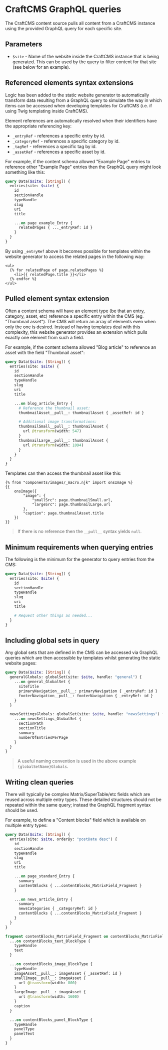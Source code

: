 # CraftCMS GraphQL queries

The CraftCMS content source pulls all content from a CraftCMS instance using the provided GraphQL query for each specific site.


## Parameters

- `$site` - Name of the website inside the CraftCMS instance that is being generated. This can be used by the query to filter content for that site (see below for an example).


## Referenced elements syntax extensions

Logic has been added to the static website generator to automatically transform data resulting from a GraphQL query to simulate the way in which items can be accessed when developing templates for CraftCMS (i.e. if using Twig templating inside CraftCMS).

Element references are automatically resolved when their identifiers have the appropriate referencing key:

- `_entryRef` - references a specific entry by id.
- `_categoryRef` - references a specific category by id.
- `_tagRef` - references a specific tag by id.
- `_assetRef` - references a specific asset by id.

For example, if the content schema allowed "Example Page" entries to reference other "Example Page" entries then the GraphQL query might look something like this:

```graphql
query Data($site: [String]) {
  entries(site: $site) {
    id
    sectionHandle
    typeHandle
    slug
    uri
    title

    ...on page_example_Entry {
      relatedPages { ..._entryRef: id }
    }
  }
}
```

By using `_entryRef` above it becomes possible for templates within the website generator to access the related pages in the following way:

```nunjucks
<ul>
  {% for relatedPage of page.relatedPages %}
    <li>{{ relatedPage.title }}</li>
  {% endfor %}
</ul>
```


## Pulled element syntax extension

Often a content schema will have an element type (be that an entry, category, asset, etc) reference a specific entry within the CMS (eg. "Thumbnail asset"). The CMS will return an array of elements even when only the one is desired. Instead of having templates deal with this complexity, this website generator provides an extension which pulls exactly one element from such a field.

For example, if the content schema allowed "Blog article" to reference an asset with the field "Thumbnail asset":

```graphql
query Data($site: [String]) {
  entries(site: $site) {
    id
    sectionHandle
    typeHandle
    slug
    uri
    title

    ...on blog_article_Entry {
      # Reference the thumbnail asset:
      thumbnailAsset__pull__: thumbnailAsset { _assetRef: id }

      # Additional image transformations:
      thumbnailSmall__pull__: thumbnailAsset {
        url @transform(width: 547)
      }
      thumbnailLarge__pull__: thumbnailAsset {
        url @transform(width: 1094)
      }
    }
  }
}
```

Templates can then access the thumbnail asset like this:

```nunjucks
{% from "components/images/_macro.njk" import onsImage %}
{{
    onsImage({
        "image": {
            "smallSrc": page.thumbnailSmall.url,
            "largeSrc": page.thumbnailLarge.url
        },
        "caption": page.thumbnailAsset.title
    })
}}
```

> If there is no reference then the `__pull__` syntax yields `null`.


## Minimum requirements when querying entries

The following is the minimum for the generator to query entries from the CMS:

```graphql
query Data($site: [String]) {
  entries(site: $site) {
    id
    sectionHandle
    typeHandle
    slug
    uri
    title

    # Request other things as needed...
  }
}
```


## Including global sets in query

Any global sets that are defined in the CMS can be accessed via GraphQL queries which are then accessible by templates whilst generating the static website pages:

```graphql
query Data($site: [String]) {
  generalGlobals: globalSet(site: $site, handle: "general") {
    ...on general_GlobalSet {
      siteTitle
      primaryNavigation__pull__: primaryNavigation { _entryRef: id }
      footerNavigation__pull__: footerNavigation { _entryRef: id }
    }
  }

  newsSettingsGlobals: globalSet(site: $site, handle: "newsSettings") {
    ...on newsSettings_GlobalSet {
      sectionPath
      sectionTitle
      summary
      numberOfEntriesPerPage
    }
  }
}
```

> A useful naming convention is used in the above example `{globalSetName}Globals`.


## Writing clean queries

There will typically be complex Matrix/SuperTable/etc fields which are reused across multiple entry types. These detailed structures should not be repeated within the same query; instead the GraphQL fragment syntax should be used.

For example, to define a "Content blocks" field which is available on multiple entry types:

```graphql
query Data($site: [String]) {
  entries(site: $site, orderBy: "postDate desc") {
    id
    sectionHandle
    typeHandle
    slug
    uri
    title

    ...on page_standard_Entry {
      summary
      contentBlocks { ...contentBlocks_MatrixField_Fragment }
    }

    ...on news_article_Entry {
      summary
      newsCategories { _categoryRef: id }
      contentBlocks { ...contentBlocks_MatrixField_Fragment }
    }
  }
}

fragment contentBlocks_MatrixField_Fragment on contentBlocks_MatrixField {
  ...on contentBlocks_text_BlockType {
    typeHandle
    text
  }

  ...on contentBlocks_image_BlockType {
    typeHandle
    imageAsset__pull__: imageAsset { _assetRef: id }
    smallImage__pull__: imageAsset {
      url @transform(width: 800)
    }
    largeImage__pull__: imageAsset {
      url @transform(width: 1600)
    }
    caption
  }

  ...on contentBlocks_panel_BlockType {
    typeHandle
    panelType
    panelText
  }
}
```
